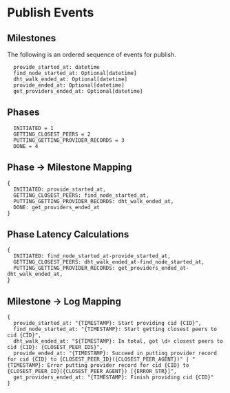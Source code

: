 # Publish Events

## Milestones

The following is an ordered sequence of events for publish.

```
  provide_started_at: datetime
  find_node_started_at: Optional[datetime]
  dht_walk_ended_at: Optional[datetime]
  provide_ended_at: Optional[datetime]
  get_providers_ended_at: Optional[datetime]
```

## Phases

```
  INITIATED = 1
  GETTING_CLOSEST_PEERS = 2
  PUTTING_GETTING_PROVIDER_RECORDS = 3
  DONE = 4
```

## Phase -> Milestone Mapping

```
{
  INITIATED: provide_started_at,
  GETTING_CLOSEST_PEERS: find_node_started_at,
  PUTTING_GETTING_PROVIDER_RECORDS: dht_walk_ended_at,
  DONE: get_providers_ended_at
}
```

## Phase Latency Calculations

```
{
  INITIATED: find_node_started_at-provide_started_at,
  GETTING_CLOSEST_PEERS: dht_walk_ended_at-find_node_started_at,
  PUTTING_GETTING_PROVIDER_RECORDS: get_providers_ended_at-dht_walk_ended_at,
}
```

## Milestone -> Log Mapping

```
{
  provide_started_at: "{TIMESTAMP}: Start providing cid {CID}",
  find_node_started_at: "{TIMESTAMP}: Start getting closest peers to cid {CID}",
  dht_walk_ended_at: "${TIMESTAMP}: In total, got \d+ closest peers to cid {CID}: {CLOSEST_PEER_IDS}",
  provide_ended_at: "{TIMESTAMP}: Succeed in putting provider record for cid {CID} to {CLOSEST_PEER_ID}({CLOSEST_PEER_AGENT})" | "{TIMESTAMP}: Error putting provider record for cid {CID} to {CLOSEST_PEER_ID}({CLOSEST_PEER_AGENT}) [{ERROR_STR}]",
  get_providers_ended_at: "{TIMESTAMP}: Finish providing cid {CID}"
}
